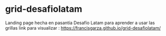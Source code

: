 # grid-desafiolatam
 Landing page hecha en pasantía Desafío Latam para aprender a usar las grillas
link para visualizar : https://francisgarza.github.io/grid-desafiolatam/
